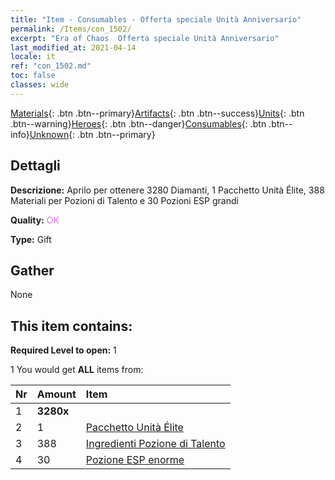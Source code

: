 ```yaml
---
title: "Item - Consumables - Offerta speciale Unità Anniversario"
permalink: /Items/con_1502/
excerpt: "Era of Chaos  Offerta speciale Unità Anniversario"
last_modified_at: 2021-04-14
locale: it
ref: "con_1502.md"
toc: false
classes: wide
---
```

 [Materials](/it/Items/){: .btn .btn--primary}[Artifacts](/it/Items/Artifacts/){: .btn .btn--success}[Units](/it/Items/Units/){: .btn .btn--warning}[Heroes](/it/Items/Heroes/){: .btn .btn--danger}[Consumables](/it/Items/Consumables/){: .btn .btn--info}[Unknown](/it/Items/Unknown/){: .btn .btn--primary}

## Dettagli
 **Descrizione:** Aprilo per ottenere 3280 Diamanti, 1 Pacchetto Unità Élite, 388 Materiali per Pozioni di Talento e 30 Pozioni ESP grandi

 **Quality:** <span style="color: #DA70D6">OK</span>

 **Type:** Gift

## Gather

  None

## This item contains:

 **Required Level to open:** 1

 1 You would get **ALL** items  from:

  | Nr | Amount |     Item    |
  |:---|:-------|:------------|
  | 1 |  **3280x** | <i class="fas fa-gem"/> |  | 
  | 2 | 1 | [Pacchetto Unità Élite](/it/Items/con_1357/) | 
  | 3 | 388 | [Ingredienti Pozione di Talento](/it/Items/con_1120/) | 
  | 4 | 30 | [Pozione ESP enorme](/it/Items/con_703/) | 
